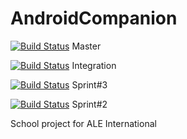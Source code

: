 # AndroidCompanion

[![Build Status](https://travis-ci.org/Altraya/AndroidCompanion.svg?branch=master)](https://travis-ci.org/Altraya/AndroidCompanion) Master 

[![Build Status](https://travis-ci.org/Altraya/AndroidCompanion.svg?branch=Integration)](https://travis-ci.org/Altraya/AndroidCompanion) Integration

[![Build Status](https://travis-ci.org/Altraya/AndroidCompanion.svg?branch=sprint3)](https://travis-ci.org/Altraya/AndroidCompanion) Sprint#3 

[![Build Status](https://travis-ci.org/Altraya/AndroidCompanion.svg?branch=sprint2)](https://travis-ci.org/Altraya/AndroidCompanion) Sprint#2 

School project for ALE International 

